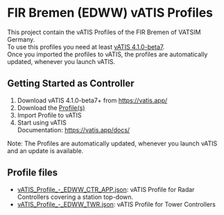 # FIR Bremen (EDWW) vATIS Profiles

This project contain the vATIS Profiles of the FIR Bremen of VATSIM Germany.  
To use this profiles you need at least [vATIS 4.1.0-beta7](https://vatis.app/).  
Once you imported the profiles to vATIS, the profiles are automatically updated, whenever you launch vATIS.  

## Getting Started as Controller
1. Download vATIS 4.1.0-beta7+ from https://vatis.app/  
2. Download the [Profile(s)](#profile-files)
3. Import Profile to vATIS  
4. Start using vATIS  
Documentation: https://vatis.app/docs/  

Note: The Profiles are automatically updated, whenever you launch vATIS and an update is available.  

## Profile files
- [vATIS_Profile_-_EDWW_CTR_APP.json](vATIS_Profile_-_EDWW_CTR_APP.json): vATIS Profile for Radar Controllers covering a station top-down.
- [vATIS_Profile_-_EDWW_TWR.json](vATIS_Profile_-_EDWW_TWR.json): vATIS Profile for Tower Controllers
